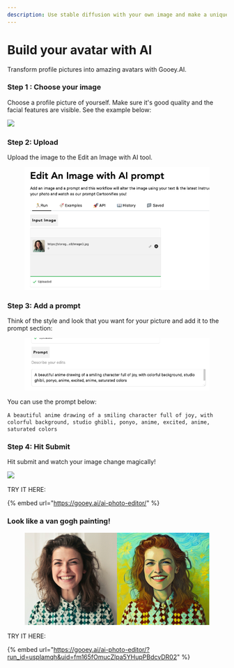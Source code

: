 ```yaml
---
description: Use stable diffusion with your own image and make a unique avatar!
---
```


# Build your avatar with AI

Transform profile pictures into amazing avatars with Gooey.AI.

### Step 1 : Choose your image

Choose a profile picture of yourself. Make sure it's good quality and the facial features are visible. See the example below:

![](https://storage.googleapis.com/dara-c1b52.appspot.com/daras\_ai/media/f68feb16-5925-11ed-83cc-02420a0000c8/Image3.jpg)

### Step 2: Upload

Upload the image to the Edit an Image with AI tool.&#x20;

<figure><img src="../../.gitbook/assets/Screenshot 2024-01-19 at 1.01.16 PM (1).png" alt=""><figcaption></figcaption></figure>

### Step 3: Add a prompt&#x20;

Think of the style and look that you want for your picture and add it to the prompt section:

<figure><img src="../../.gitbook/assets/Screenshot 2024-01-19 at 1.03.17 PM.png" alt=""><figcaption></figcaption></figure>

You can use the prompt below:

```
A beautiful anime drawing of a smiling character full of joy, with colorful background, studio ghibli, ponyo, anime, excited, anime, saturated colors
```

### Step 4: Hit Submit

Hit submit and watch your image change magically!&#x20;

![](https://storage.googleapis.com/dara-c1b52.appspot.com/daras\_ai/media/2a9500aa-74f9-11ee-8902-02420a000165/gooey.ai%20-%20A%20beautiful%20anime%20drawing%20of%20a%20smilin...ibli%20ponyo%20anime%20excited%20anime%20saturated%20colorsn.png)

TRY IT HERE:

{% embed url="https://gooey.ai/ai-photo-editor/" %}

### Look like a van gogh painting!

<figure><img src="../../.gitbook/assets/Untitled design.png" alt=""><figcaption></figcaption></figure>

TRY IT HERE:

{% embed url="https://gooey.ai/ai-photo-editor/?run_id=usplamqh&uid=fm165fOmucZlpa5YHupPBdcvDR02" %}
